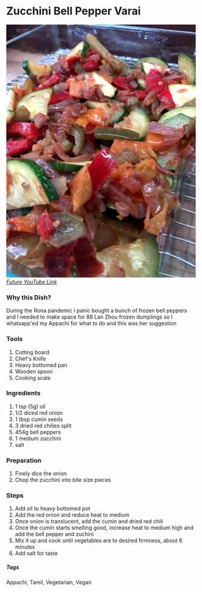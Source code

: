 # Zucchini Bell Pepper Varai
![Images](../images/zucchini-bell-pepper-varai.jpg)
[*Future YouTube Link*]()

### Why this Dish?
During the Rona pandemic I panic bought a bunch of frozen bell peppers and I needed to make space for 88 Lan Zhou frozen dumplings so I whatsapp'ed my Appachi for what to do and this was her suggestion

### Tools
1. Cutting board
1. Chef's Knife
1. Heavy bottomed pan
1. Wooden spoon
1. Cooking scale

### Ingredients
1. 1 tsp (5g) oil
1. 1/2 diced red onion
1. 1 tbsp cumin seeds
1. 3 dried red chilies split
1. 454g bell peppers
1. 1 medium zucchini
1. salt

### Preparation
1. Finely dice the onion
1. Chop the zucchini into bite size pieces

### Steps
1. Add oil to heavy bottomed pot
1. Add the red onion and reduce heat to medium
1. Once onion is translucent, add the cumin and dried red chili
1. Once the cumin starts smelling good, increase heat to medium high and add the bell pepper and zuchini
1. Mix it up and cook until vegetables are to desired firmness, about 6 minutes
1. Add salt for taste

##### Tags
Appachi, Tamil, Vegetarian, Vegan
